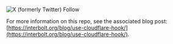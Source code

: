 ![X (formerly Twitter) Follow](https://img.shields.io/twitter/follow/interbolt_colin)

For more information on this repo, see the associated blog post: [https://interbolt.org/blog/use-cloudflare-hook/](https://interbolt.org/blog/use-cloudflare-hook/).

